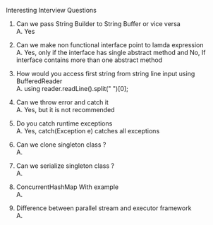 Interesting Interview Questions

1. Can we pass String Builder to String Buffer or vice versa <br>
A. Yes

2. Can we make non functional interface point to lamda expression <br>
A. Yes, only if the interface has single abstract method and No, If interface contains more than one abstract method

3. How would you access first string from string line input using BufferedReader <br>
A. using reader.readLine().split(" ")[0]; 

4. Can we throw error and catch it <br>
A. Yes, but it is not recommended

5. Do you catch runtime exceptions <br>
A. Yes, catch(Exception e) catches all exceptions

6. Can we clone singleton class ? <br>
A. 

7. Can we serialize singleton class ? <br>
A. 

8. ConcurrentHashMap With example <br>
A. 

9. Difference between parallel stream and executor framework <br>
A.   
